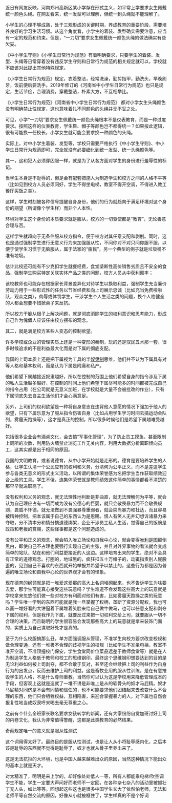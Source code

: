近日有网友反映，河南郑州高新区某小学存在形式主义，如平常上学要求女生佩戴统一颜色头绳。在网友看来，统一发型可以理解，但统一到头绳就不能理解了。

小学生的心理不够成熟，处于三观形成的关键时期，养成教育的重要阶段，需要培养良好的学习生活习惯。从这个角度看，小学生的着装、发型确实需要注意，应当有一定的规范和约束。但是，“一刀切”要求女生佩戴统一颜色头绳的做法确实有些欠妥。

《中小学生守则》《小学生日常行为规范》有着明确要求，只要学生的着装、发型、头绳等日常穿着没有违反学生守则和日常行为规范的相关规定就可以，学校就不应该对此提出其他特殊规定。

《小学生日常行为规范》规定，衣着整洁，经常洗澡，勤剪指甲，勤洗头，早晚刷牙，饭前便后要洗手。2019年修订的《河南省中小学生日常行为规范》也只是规定，生活节俭，合理消费，穿戴整洁，朴素大方，不互相攀比。

《小学生日常行为规范》《河南省中小学生日常行为规范》 都对小学女生头绳颜色没有明确禁止性规定，这也意味着扎不同颜色的头绳并无不妥之处。

可见，小学“一刀切”要求女生佩戴统一颜色头绳根本不是仪表教育，而是一种过度要求。按照这样的仪表教育，学生鞋、帽子等颜色岂不都得统一？如果按此逻辑，很有可能换一任校长，小学女生就可能会要求换一种颜色的头绳。

实际上，对中小学生着装、发型等，学校只需要严格执行《中小学生守则》、中小学生日常行为规范即可，完全就没有必要细化到统一发型、统一头绳颜色等。



其一，这和犯人必须穿囚服一样，就是为了从各方面对学生的身份进行羞辱性的标记。

当学生本身是不耻辱的，但是会有配套措施人为制造学生和校方之间的人格不平等（比如见到校方人员必须问好，学生不得坐电梯，教室不得开空调，不得进入教工餐厅买饭之类）。

这样，学生时刻被各种信号提醒自身身份，他们的行为就趋向于满足环境对这个身份的期望（所谓像个学生样）而非个人本性。

环境对学生这个身份的本质要求就是服从，校方的一切驱使都是“教育”，无论善意合理与否。

这样学生就趋向于无条件服从校方指令，便于校方对其任意支配和剥削。同时，这也是通过强制学生进行无意义行为来加强服从性，不问你对不对只问你服不服，以便于使学生习惯于无脑服从，属于法家的“疲民”，另一个典型的例子就是垃圾桶不准有垃圾。

估计此校还可能有不少克扣学生就餐经费，食堂垄断性高价销售劣质且不安全的食品，强制学生购买特定关联实体产品之类的问题，校方人员从中获利颇丰；

该校教师也可能存在根据家长背景差异化对待学生以换取利益，强制学生充当廉价劳动力用于一些形式性的任务以节省经费和向上司展示忠诚（比如充当免费啦啦队，观众之类），侮辱或体罚学生，干涉学生个人生活之类的问题，换个人格健全的人都会想要不惜掀桌子来反抗。

所以校方干脆从根子上解决问题，就是彻底消除学生的权利意识和思考能力，形成自己作为傀儡人应该任由校方摆布的观念。



其二，就是满足校方某些人变态的控制欲望。

许多学校或企业的管理实质上还是一种变形的秦制，玩的还是驭民五术那一套，很多时候追求的不是利益最大化而是对下属的彻底支配。

我国的上司本质上还是把下属视为工具的半[奴隶制](https://www.zhihu.com/search?q=奴隶制&search_source=Entity&hybrid_search_source=Entity&hybrid_search_extra={"sourceType"%3A"answer"%2C"sourceId"%3A2369590721})思维，他们并不认为下属具有对等人格和基本权利，而是认为下属是附庸和私产。

他们希望下属越接近奴隶越好，所以在控制的范围上他们希望自身的指令涉及下属的私人生活越多越好，在控制的时间上他们希望下属尽可能多的时间都被完成自己的指令占用（在公司就是无意义加班，在学校就是大量不会被批改的作业），只有下属彻底失去自主生活他们才会心满意足。

另外，上司们的权利欲望是一种将自身意志在违背他人意愿的情况下强加于他人的欲望，只有下属乐意为了服从指令伤害自身（比如占用学生学习时间去搞运动会队列，雾霾天跑操等），这才是真正的控制，所以很多时候他们是希望下属越难受越好。

包括很多企业会有酒桌文化，会去搞“军事化管理”，为了防止员工摸鱼，甚至限制上厕所的次数，利用防火墙禁止浏览工作无关内容，利用大数据分析离职倾向员工，这其实都是出于相同的原因。





我国的文明教育，或者说德育，从中小学开始就是走形的。德育是要培养学生的人格，让学生认清一个公民应有的权利和义务，分清何为公平正义，而不是差遣学生参与各类无意义的形式主义活动，以所谓的集体荣誉感为名把学生当作获取绩效迎合上级的工具。学生不傻，连集体荣誉就是教师绩效这件简单的事情都看不清楚的那早早就进职高了。

没有权利和义务的观念，就无法理性地判断是非曲直，就无法理解何为平等，就会认为自己理应占有一切而成为没有公德心的巨婴，就只会敬畏暴力而不会敬畏规则，畏威不怀德，就无法做到不畏强暴尊重弱者，就会崇尚暴力和社达，而且容易被精神控制，把本该属于自己的东西认为是恩赐。恨人有笑人无并幻想诉诸暴力来夺取，分不清本分和情分搞道德绑架，企业干涉员工私人生活，觉得自己的饭碗是政策和老板的赏赐，这些怪事都是这个问题造成的。

没有公平和正义的观念，就会陷入唯立场论和自我中心论，就会变得[唯利是图](https://www.zhihu.com/search?q=唯利是图&search_source=Entity&hybrid_search_source=Entity&hybrid_search_extra={"sourceType"%3A"answer"%2C"sourceId"%3A2369590721})颠倒黑白，即使自己不占理也要强行实现自己的主张，并且对外界事物的看法就会变成简单的站队，站在和他们利益更接近的人这边。这样培育出来的学生，绝对不会具有正常的道德观念。打圈的，地域黑的，疯狂扣五十万帽子的，动辄指责别人屁股歪的，见到自己不喜欢的东西就开始举报并希望予以禁止的，这些行为都是因为普遍的唯立场论和自我中心论的世界观才会有的怪象。

现在德育的纲领就是把一堆爱这爱那的高大上名词堆砌起来，也不告诉学生为啥要去爱，那学生可能真心接受这些玩意吗？学生难道不会发现这些高大上的玩意就是学校拿来忽悠他们做一些对校方有利而对他们有害，比如雾霾天跑操之类的玩意吗？学生唯一学到的东西可能就是我一旦掌握了权柄，垄断了资源分配权，我也可以画一堆好看的大饼逼着下属堆着笑脸来给自己做牛做马，也可以任意支配和剥夺下属的权利，但是我作为下属，就要反过来把一切权利交给上司，就要服从一切不合理的决策。而且聪明的学生很容易会发现那些高大上的玩意就是拿来装饰门面的，实质上为自己谋取好处才是真的。

至于为什么校服搞那么丑，单方面强调服从管理，不准学生向校方要求改变校规和做合理变通，还有一堆极不合理的歧视学生的校规（比如学生不准坐电梯，教室不准开空调，不准顶撞校门保安，学生食堂同价位菜品远差于教师食堂等）就是在人为制造学生人格低于教师和校工的思维钢印。最终这个思维钢印想要达到的目的是无论利益如何被上司剥夺，都不会敢于反对，甚至还会继续把上司的利益作为自身行为的出发点，反而去维护上司的利益。这是畜牧业用的服从性训练，是在有意摧毁学生的人格，不是什么尊师重教。当然你可以认为这是学校用来降低管理成本的手段，但客观上这就是造就了一堆不讲是非唯上是从的软骨头的奴才马屁精。奴才马屁精对同侪是不会有同情和信任的，也不可能要求他们团结起来去改变什么不合理的东西，他们只会牺牲权益，互相陷害，来迎合掌握暴力的人，对下属也自然会报复性地当成奴隶呼来喝去毫无尊重之心。

之前有个什么全班家长联名要求女孩转学的新闻，还有大家纷纷自觉加班讨好上司的内卷文化，我认为非常值得警醒，这都是此类教育的必然结果。



奇葩规定唯一的意义就是服从性测试



这个词用得太好了。最终目的是服从性测试，也是让人从小将耻辱感内化，之后本该是耻辱的东西就不觉得是耻辱了，奴才也就从骨子里养出来了。



这是无法抗拒的大环境，也是中国人越来越难出众的原因，当然这种情况下能出众的基本上就是天才。



对太精准了，明明是来上学的，却好像处处低人一等，所有人都能乘电梯/吹空调学生不能，学生一定要大声问好而老师不一定回，在各种杂七杂八的活动里被抓壮丁充人头，如此等等。回想起这些这也是很多中国学生长大了依然怕老师，无法和老师平等自然交流的原因，好像从小就被框住了，学生样真的不是个好词